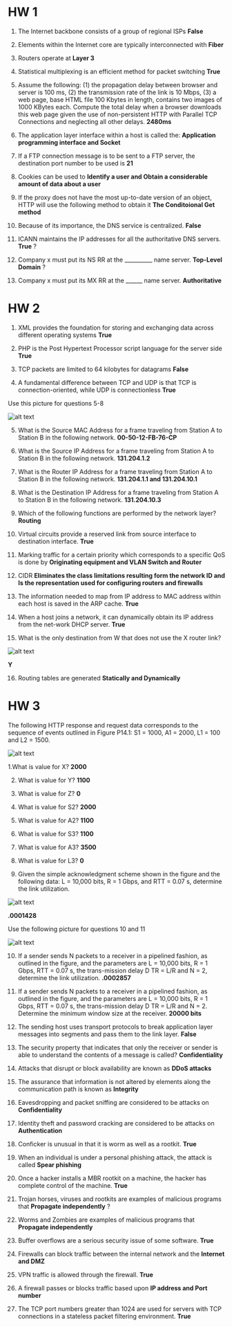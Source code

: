 # HW 1

1. The Internet backbone consists of a group of regional ISPs   **False**

2. Elements within the Internet core are typically interconnected with **Fiber**

3. Routers operate at **Layer 3**

4. Statistical multiplexing is an efficient method for packet switching **True**

5. Assume the following: (1) the propagation delay between browser and server is 100
ms, (2) the transmission rate of the link is 10 Mbps, (3) a web page, base HTML file
100 Kbytes in length, contains two images of 1000 KBytes each. Compute the total
delay when a browser downloads this web page given the use of non-persistent HTTP
with Parallel TCP Connections and neglecting all other delays. **2480ms**

6. The application layer interface within a host is called the: **Application programming interface and Socket**

7. If a FTP connection message is to be sent to a FTP server, the destination port number to be used is **21**

8. Cookies can be used to **Identify a user and Obtain a considerable amount of data about a user**

9. If the proxy does not have the most up-to-date version of an object, HTTP will use the following method to obtain it **The Conditoional Get method**

10. Because of its importance, the DNS service is centralized. **False**

11. ICANN maintains the IP addresses for all the authoritative DNS servers. **True** ?

12. Company x must put its NS RR at the __________ name server. **Top-Level Domain** ?

13. Company x must put its MX RR at the ______ name server. **Authoritative**

# HW 2

1. XML provides the foundation for storing and exchanging data across different operating systems **True**

2. PHP is the Post Hypertext Processor script language for the server side **True**

3. TCP packets are limited to 64 kilobytes for datagrams **False**

4. A fundamental difference between TCP and UDP is that TCP is connection-oriented, while UDP is connectionless **True**

Use this picture for questions 5-8

![alt text][HW2.1]

5. What is the Source MAC Address for a frame traveling from Station A to Station B in the following network. **00-50-12-FB-76-CP**

6. What is the Source IP Address for a frame traveling from Station A to Station B in the following network. **131.204.1.2**

7. What is the Router IP Address for a frame traveling from Station A to Station B in the following network. **131.204.1.1 and 131.204.10.1**

8. What is the Destination IP Address for a frame traveling from Station A to Station B in the following network. **131.204.10.3**

9. Which of the following functions are performed by the network layer? **Routing**

10. Virtual circuits provide a reserved link from source interface to destination interface. **True**

11. Marking traffic for a certain priority which corresponds to a specific QoS is done by **Originating equipment and VLAN Switch and Router**

12. CIDR **Eliminates the class limitations resulting form the network ID and Is the representation used for configuring routers and firewalls**

13. The information needed to map from IP address to MAC address within each host is saved in the ARP cache. **True**

14. When a host joins a network, it can dynamically obtain its IP address from the net-work DHCP server. **True**

15. What is the only destination from W that does not use the X router link? 

![alt text][HW2.2]

**Y**

16. Routing tables are generated **Statically and Dynamically**

[HW2.1]: https://github.com/Spencer-Kotys/help/blob/main/Computer_and_Network_Security/Pictures/HW2.1.png "HW2.1"
[HW2.2]: https://github.com/Spencer-Kotys/help/blob/main/Computer_and_Network_Security/Pictures/HW2.2.png "HW2.2"

# HW 3

The following HTTP response and request data corresponds to the sequence of events outlined in Figure P14.1: S1 = 1000, A1 = 2000, L1 = 100 and L2 = 1500.

![alt text][HW3.1]

1.What is value for X? **2000**

2. What is value for Y? **1100**

3. What is value for Z? **0**

4. What is value for S2? **2000**

5. What is value for A2? **1100**

6. What is value for S3? **1100**

7. What is value for A3? **3500**

8. What is value for L3? **0**

9. Given the simple acknowledgment scheme shown in the figure and the following
data: L = 10,000 bits, R = 1 Gbps, and RTT = 0.07 s, determine the link utilization.

![alt text][HW3.2]

**.0001428**

Use the following picture for questions 10 and 11

![alt text][HW3.3]

10. If a sender sends N packets to a receiver in a pipelined fashion, as outlined in the figure, and the parameters are L = 10,000 bits, R = 1 Gbps, RTT = 0.07 s, the trans-mission delay D TR = L/R and N = 2, determine the link utilization. **.0002857**

11. If a sender sends N packets to a receiver in a pipelined fashion, as outlined in the figure, and the parameters are L = 10,000 bits, R = 1 Gbps, RTT = 0.07 s, the trans-mission delay D TR = L/R and N = 2. Determine the minimum window size at the receiver. **20000 bits**

12. The sending host uses transport protocols to break application layer messages into segments and pass them to the link layer. **False**

13. The security property that indicates that only the receiver or sender is able to understand the contents of a message is called? **Confidentiality**

14. Attacks that disrupt or block availability are known as **DDoS attacks**

15. The assurance that information is not altered by elements along the communication path is known as **Integrity**

16. Eavesdropping and packet sniffing are considered to be attacks on **Confidentiality**

17. Identity theft and password cracking are considered to be attacks on **Authentication**

18. Conficker is unusual in that it is worm as well as a rootkit. **True**

19. When an individual is under a personal phishing attack, the attack is called **Spear phishing**

20. Once a hacker installs a MBR rootkit on a machine, the hacker has complete control of the machine. **True**

21. Trojan horses, viruses and rootkits are examples of malicious programs that **Propagate independently** ?

22. Worms and Zombies are examples of malicious programs that **Propagate independently**

23. Buffer overflows are a serious security issue of some software. **True**

24. Firewalls can block traffic between the internal network and the **Internet and DMZ**

25. VPN traffic is allowed through the firewall. **True**

26. A firewall passes or blocks traffic based upon **IP address and Port number**

27. The TCP port numbers greater than 1024 are used for servers with TCP connections in a stateless packet filtering environment. **True**

[HW3.1]: https://github.com/Spencer-Kotys/help/blob/main/Computer_and_Network_Security/Pictures/HW3.1.png "HW3.1"
[HW3.2]: https://github.com/Spencer-Kotys/help/blob/main/Computer_and_Network_Security/Pictures/HW3.2.png "HW3.2"
[HW3.3]: https://github.com/Spencer-Kotys/help/blob/main/Computer_and_Network_Security/Pictures/HW3.3.png "HW3.3"
